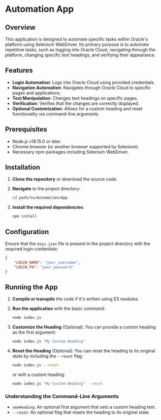 ﻿# Automation App

## Overview

This application is designed to automate specific tasks within Oracle's platform using Selenium WebDriver. Its primary purpose is to automate repetitive tasks, such as logging into Oracle Cloud, navigating through the platform, changing specific text headings, and verifying their appearance.

## Features

-   **Login Automation**: Logs into Oracle Cloud using provided credentials.
-   **Navigation Automation**: Navigates through Oracle Cloud to specific pages and applications.
-   **Text Manipulation**: Changes text headings on specific pages.
-   **Verification**: Verifies that the changes are correctly displayed.
-   **Optional Customization**: Allows for a custom heading and reset functionality via command-line arguments.

## Prerequisites

-   Node.js v18.15.0 or later.
-   Chrome browser (or another browser supported by Selenium).
-   Necessary npm packages including Selenium WebDriver.

## Installation

1. **Clone the repository** or download the source code.
2. **Navigate** to the project directory:

    ```bash
    cd path/to/Automation/App
    ```

3. **Install the required dependencies**:

    ```bash
    npm install
    ```

## Configuration

Ensure that the `keys.json` file is present in the project directory with the required login credentials:

```json
{
    "LOGIN_NAME": "your_username",
    "LOGIN_PW": "your_password"
}
```

## Running the App

1. **Compile or transpile** the code if it's written using ES modules.
2. **Run the application** with the basic command:

    ```bash
    node index.js
    ```

3. **Customize the Heading** (Optional): You can provide a custom heading as the first argument:

    ```bash
    node index.js "My Custom Heading"
    ```

4. **Reset the Heading** (Optional): You can reset the heading to its original state by including the `--reset` flag:

    ```bash
    node index.js --reset
    ```

    or with a custom heading:

    ```bash
    node index.js "My Custom Heading" --reset
    ```

### Understanding the Command-Line Arguments

-   `newHeading`: An optional first argument that sets a custom heading text.
-   `--reset`: An optional flag that resets the heading to its original state.
